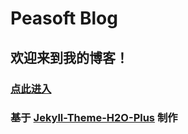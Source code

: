 # Peasoft Blog
## 欢迎来到我的博客！
### [点此进入](https://peasoft.github.io/)
### 基于 [Jekyll-Theme-H2O-Plus](https://github.com/peasoft/jekyll-theme-H2O-plus) 制作